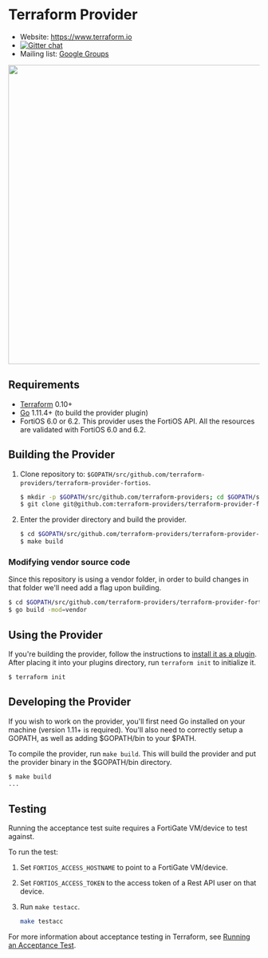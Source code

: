 # Terraform Provider

- Website: https://www.terraform.io
- [![Gitter chat](https://badges.gitter.im/hashicorp-terraform/Lobby.png)](https://gitter.im/hashicorp-terraform/Lobby)
- Mailing list: [Google Groups](http://groups.google.com/group/terraform-tool)

<img src="https://cdn.rawgit.com/hashicorp/terraform-website/master/content/source/assets/images/logo-hashicorp.svg" width="600px">

## Requirements

- [Terraform](https://www.terraform.io/downloads.html) 0.10+
- [Go](https://golang.org/doc/install) 1.11.4+ (to build the provider plugin)
- FortiOS 6.0 or 6.2. This provider uses the FortiOS API. All the resources are validated with FortiOS 6.0 and 6.2.

## Building the Provider

1. Clone repository to: `$GOPATH/src/github.com/terraform-providers/terraform-provider-fortios`.

    ```sh
    $ mkdir -p $GOPATH/src/github.com/terraform-providers; cd $GOPATH/src/github.com/terraform-providers
    $ git clone git@github.com:terraform-providers/terraform-provider-fortios
    ```

2. Enter the provider directory and build the provider.

    ```sh
    $ cd $GOPATH/src/github.com/terraform-providers/terraform-provider-fortios
    $ make build
    ```

### Modifying vendor source code

Since this repository is using a vendor folder, in order to build changes in that folder we'll need add a flag upon building.

```sh
$ cd $GOPATH/src/github.com/terraform-providers/terraform-provider-fortios
$ go build -mod=vendor
```

## Using the Provider

If you're building the provider, follow the instructions to [install it as a plugin](https://www.terraform.io/docs/plugins/basics.html#installing-a-plugin). After placing it into your plugins directory,  run `terraform init` to initialize it.

```sh
$ terraform init
```

## Developing the Provider

If you wish to work on the provider, you'll first need Go installed on your machine (version 1.11+ is required). You'll also need to correctly setup a GOPATH, as well as adding $GOPATH/bin to your $PATH.

To compile the provider, run `make build`. This will build the provider and put the provider binary in the $GOPATH/bin directory.

```sh
$ make build
...
```

## Testing

Running the acceptance test suite requires a FortiGate VM/device to test against.

To run the test:
1. Set `FORTIOS_ACCESS_HOSTNAME` to point to a FortiGate VM/device.
2. Set `FORTIOS_ACCESS_TOKEN` to the access token of a Rest API user on that device.
3. Run `make testacc`.

    ```sh
    make testacc
    ```

For more information about acceptance testing in Terraform, see [Running an Acceptance Test](https://github.com/hashicorp/terraform/blob/master/.github/CONTRIBUTING.md#running-an-acceptance-test).
